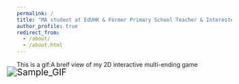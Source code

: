```yaml
---
permalink: /
title: "MA student at EdUHK & Former Primary School Teacher & Interested in Educational Technology"
author_profile: true
redirect_from: 
  - /about/
  - /about.html
---
```




This is a gif:A breif view of my 2D interactive multi-ending game
<img src="../files/TaoHuaYuanJi.gif" alt="Sample_GIF" style="transform: scale(1.5);">

<br><br><br>